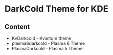 # DarkCold Theme for KDE

## Content

- KvDarkcold - Kvantum theme
- plasma6darkcold - Plasma 6 Theme
- PlasmaDarkcold - Plasma 5 Theme
